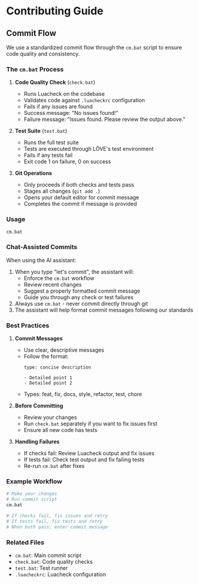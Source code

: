 # Contributing Guide

## Commit Flow

We use a standardized commit flow through the `cm.bat` script to ensure code quality and consistency.

### The `cm.bat` Process

1. **Code Quality Check** (`check.bat`)
   - Runs Luacheck on the codebase
   - Validates code against `.luacheckrc` configuration
   - Fails if any issues are found
   - Success message: "No issues found!"
   - Failure message: "Issues found. Please review the output above."

2. **Test Suite** (`test.bat`)
   - Runs the full test suite
   - Tests are executed through LÖVE's test environment
   - Fails if any tests fail
   - Exit code 1 on failure, 0 on success

3. **Git Operations**
   - Only proceeds if both checks and tests pass
   - Stages all changes (`git add .`)
   - Opens your default editor for commit message
   - Completes the commit if message is provided

### Usage

```bash
cm.bat
```

### Chat-Assisted Commits

When using the AI assistant:
1. When you type "let's commit", the assistant will:
   - Enforce the `cm.bat` workflow
   - Review recent changes
   - Suggest a properly formatted commit message
   - Guide you through any check or test failures
2. Always use `cm.bat` - never commit directly through git
3. The assistant will help format commit messages following our standards

### Best Practices

1. **Commit Messages**
   - Use clear, descriptive messages
   - Follow the format:
     ```
     type: concise description

     - Detailed point 1
     - Detailed point 2
     ```
   - Types: feat, fix, docs, style, refactor, test, chore

2. **Before Committing**
   - Review your changes
   - Run `check.bat` separately if you want to fix issues first
   - Ensure all new code has tests

3. **Handling Failures**
   - If checks fail: Review Luacheck output and fix issues
   - If tests fail: Check test output and fix failing tests
   - Re-run `cm.bat` after fixes

### Example Workflow

```bash
# Make your changes
# Run commit script
cm.bat

# If checks fail, fix issues and retry
# If tests fail, fix tests and retry
# When both pass, enter commit message
```

### Related Files

- `cm.bat`: Main commit script
- `check.bat`: Code quality checks
- `test.bat`: Test runner
- `.luacheckrc`: Luacheck configuration
